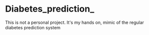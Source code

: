 # Diabetes_prediction_
This is not a personal project. It's my hands on, mimic of the regular diabetes prediction system 
